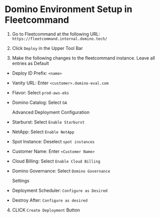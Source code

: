 # Domino Environment Setup in Fleetcommand

1.  Go to Fleetcommand at the following URL: `https://fleetcommand.internal.domino.tech/`

2.  Click `Deploy` in the Upper Tool Bar

3.  Make the following changes to the fleetcommand instance.  Leave all entries as Default 

  - Deploy ID Prefix:  `<name>`
  - Vanity URL:  Enter `<customer>.domino-eval.com`
  - Flavor: Select `prod-aws-eks`
  - Domino Catalog:  Select `GA`

    Advanced Deployment Configuration
  
  - Starburst:  Select `Enable Starburst`
  - NetApp:  Select `Enable NetApp`
  - Spot Instance: Deselect `spot instances`
  - Customer Name:  Enter `<Customer Name>`
  - Cloud Billing:  Select `Enable Cloud Billing`
  - Domino Governance: Select `Domino Governance`

    Settings

  - Deployment Scheduler:  `Configure as Desired`
  - Destroy After:  `Configure as desired`

4.  CLICK `Create Deployment` Button



